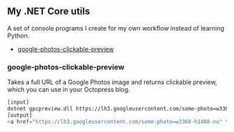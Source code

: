 ## My .NET Core utils

A set of console programs I create for my own workflow instead of learning Python.

* [google-photos-clickable-preview](#google-photos-clickable-preview)

### google-photos-clickable-preview

Takes a full URL of a Google Photos image and returns clickable preview, which you can use in your Octopress blog.

``` bash
[input]
dotnet gpcpreview.dll https://lh3.googleusercontent.com/some-photo=w3360-h1488-no
[output]
<a href="https://lh3.googleusercontent.com/some-photo=w3360-h1488-no" target="_blank">{% img center https://lh3.googleusercontent.com/some-photo=w700 Description %}</a>
```